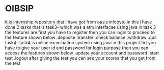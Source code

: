 # OIBSIP
it is internship repository that i have got from oasis infobyte in this i have done 2 tasks 
that is task3- which was  a atm interfacae using java
in task 3 the features are first you have to register then you can login to proceed to the feature shown below
.deposite
.transfer
.check balance
.withdraw
.quit
task4-
task4 is online examination system using java
in this project firt you have to give your user id and password for login purpose then you can access the features shown below
.update your account and password
.start test
.logout
after giving the test you can see your scores that you get from the test
